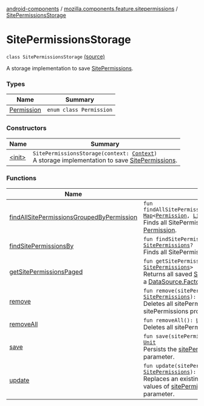 [android-components](../../index.md) / [mozilla.components.feature.sitepermissions](../index.md) / [SitePermissionsStorage](./index.md)

# SitePermissionsStorage

`class SitePermissionsStorage` [(source)](https://github.com/mozilla-mobile/android-components/blob/master/components/feature/sitepermissions/src/main/java/mozilla/components/feature/sitepermissions/SitePermissionsStorage.kt#L25)

A storage implementation to save [SitePermissions](../-site-permissions/index.md).

### Types

| Name | Summary |
|---|---|
| [Permission](-permission/index.md) | `enum class Permission` |

### Constructors

| Name | Summary |
|---|---|
| [&lt;init&gt;](-init-.md) | `SitePermissionsStorage(context: `[`Context`](https://developer.android.com/reference/android/content/Context.html)`)`<br>A storage implementation to save [SitePermissions](../-site-permissions/index.md). |

### Functions

| Name | Summary |
|---|---|
| [findAllSitePermissionsGroupedByPermission](find-all-site-permissions-grouped-by-permission.md) | `fun findAllSitePermissionsGroupedByPermission(): `[`Map`](https://kotlinlang.org/api/latest/jvm/stdlib/kotlin.collections/-map/index.html)`<`[`Permission`](-permission/index.md)`, `[`List`](https://kotlinlang.org/api/latest/jvm/stdlib/kotlin.collections/-list/index.html)`<`[`SitePermissions`](../-site-permissions/index.md)`>>`<br>Finds all SitePermissions grouped by [Permission](-permission/index.md). |
| [findSitePermissionsBy](find-site-permissions-by.md) | `fun findSitePermissionsBy(origin: `[`String`](https://kotlinlang.org/api/latest/jvm/stdlib/kotlin/-string/index.html)`): `[`SitePermissions`](../-site-permissions/index.md)`?`<br>Finds all SitePermissions that match the [origin](find-site-permissions-by.md#mozilla.components.feature.sitepermissions.SitePermissionsStorage$findSitePermissionsBy(kotlin.String)/origin). |
| [getSitePermissionsPaged](get-site-permissions-paged.md) | `fun getSitePermissionsPaged(): Factory<`[`Int`](https://kotlinlang.org/api/latest/jvm/stdlib/kotlin/-int/index.html)`, `[`SitePermissions`](../-site-permissions/index.md)`>`<br>Returns all saved [SitePermissions](../-site-permissions/index.md) instances as a [DataSource.Factory](#). |
| [remove](remove.md) | `fun remove(sitePermissions: `[`SitePermissions`](../-site-permissions/index.md)`): `[`Unit`](https://kotlinlang.org/api/latest/jvm/stdlib/kotlin/-unit/index.html)<br>Deletes all sitePermissions that match the sitePermissions provided as a parameter. |
| [removeAll](remove-all.md) | `fun removeAll(): `[`Unit`](https://kotlinlang.org/api/latest/jvm/stdlib/kotlin/-unit/index.html)<br>Deletes all sitePermissions sitePermissions. |
| [save](save.md) | `fun save(sitePermissions: `[`SitePermissions`](../-site-permissions/index.md)`): `[`Unit`](https://kotlinlang.org/api/latest/jvm/stdlib/kotlin/-unit/index.html)<br>Persists the [sitePermissions](save.md#mozilla.components.feature.sitepermissions.SitePermissionsStorage$save(mozilla.components.feature.sitepermissions.SitePermissions)/sitePermissions) provided as a parameter. |
| [update](update.md) | `fun update(sitePermissions: `[`SitePermissions`](../-site-permissions/index.md)`): `[`Unit`](https://kotlinlang.org/api/latest/jvm/stdlib/kotlin/-unit/index.html)<br>Replaces an existing SitePermissions with the values of [sitePermissions](update.md#mozilla.components.feature.sitepermissions.SitePermissionsStorage$update(mozilla.components.feature.sitepermissions.SitePermissions)/sitePermissions) provided as a parameter. |
